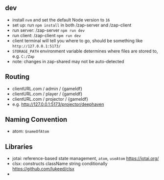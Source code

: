 ## dev
- install `nvm` and set the default Node version to `16`
- set up: run `npm install` in both /zap-server and /zap-client
- run server: /zap-server `npm run dev`
- run client: /zap-client `npm run dev`
- client terminal will tell you where to go, should be something like `http://127.0.0.1:5173/`
- `STORAGE_PATH` environment variable determines where files are stored to, e.g. `C:/Zap`
- note: changes in zap-shared may not be auto-detected

## Routing
- clientURL.com / admin / {gameIdf}
- clientURL.com / player / {gameIdf}
- clientURL.com / projector / {gameIdf}
- e.g.  http://127.0.0.1:5173/projector/deephaven


## Naming Convention
- atom: `$nameOfAtom`


## Libraries
- jotai: reference-based state management, `atom`, `useAtom` https://jotai.org/ 
- clsx: constructs className string conditionally https://github.com/lukeed/clsx
- 
